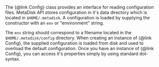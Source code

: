 The {@link Config} class provides an interface for reading configuration files.
MetaDisk API stores configuration in it's data directory which is located in
`$HOME/.metadisk`. A configuration is loaded by supplying the constructor with
an `env` or "environment" string.

The `env` string should correspond to a filename located in the
`$HOME/.metadisk/config` directory. When creating an instance of {@link Config},
the supplied configuration is loaded from disk and used to overload the default
configuration. Once you have an instance of {@link Config}, you can access it's
properties simply by using standard dot-syntax.
